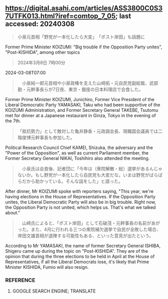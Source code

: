 ## https://digital.asahi.com/articles/ASS3800C0S37UTFK013.html?iref=comtop_7_05; last accessed: 20240308

> 小泉元首相「野党が一本化したら大変」　「ポスト岸田」も話題に

Former Prime Minister KOIZUMI: "Big trouble if the Opposition Party unites", "Post-KISHIDA", among other topics

> 2024年3月8日 7時00分

2024-03-08T07:00

>　小泉純一郎元首相や小泉政権を支えた山崎拓・元自民党副総裁、武部勤・元幹事長らが7日夜、東京・銀座の日本料理店で会食した。

Former Prime Minister KOIZUMI, Junichiro, Former Vice President of the Liberal Democratic Party YAMASAKI, Taku who had been supportive of the KOIZUMI Administration, and Former Secretary General TAKEBE, Tsutomu met for dinner at a Japanese restaurant in Ginza, Tokyo in the evening of the 7th.

> 「抵抗勢力」として敵対した亀井静香・元政調会長、現職国会議員では二階俊博元幹事長も参加した。

Political Research Council Chief KAMEI, Shizuka, the adversary and the "Power of the Opposition", as well as current Parliament member, the Former Secretary General NIKAI, Toshihiro also attended the meeting.

>　小泉氏は会食後、記者団に「今年は（衆院解散・総）選挙があるんじゃないか。もし野党が一本化したら自民党も大変だな。いまは野党がばらばらだから助かっている。そんな話をした」と語った。

After dinner, Mr KOIZUMI spoke with reporters saying, "This year, we're having elections in the House of Representatives. If the Opposition Party unites, the Liberal Democratic Party will also be in big trouble. Right now, the Opposition Party is not united, which helps us. That's what we talked about."

>　山崎氏によると、「ポスト岸田」として石破茂・元幹事長の名前があがった。また、4月に行われる三つの衆院補欠選挙で自民が全敗した場合、岸田文雄首相が退陣する可能性もある、といった意見が出たという。

According to Mr YAMASAKI, the name of former Secretary General ISHIBA, Shigeru came up during the topic on "Post-KISHIDA". They are of the opinion that during the three elections to be held in April at the House of Representatives, if all the Liberal Democrats lose, it's likely that Prime Minister KISHIDA, Fumio will also resign. 

### REFERENCE

1) GOOGLE SEARCH ENGINE; TRANSLATE